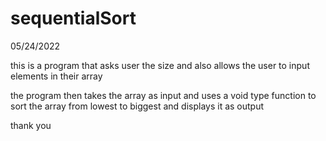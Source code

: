# sequentialSort
05/24/2022

this is a program that asks user the size and also allows the user to input elements in their array

the program then takes the array as input and uses a void type function to sort the array from lowest to biggest and displays it as output

thank you 
